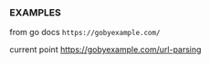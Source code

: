 ### EXAMPLES

from go docs
```https://gobyexample.com/```

current point
https://gobyexample.com/url-parsing